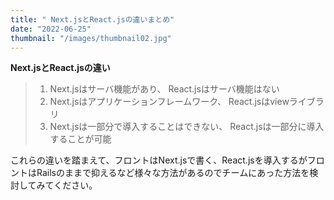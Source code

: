 ```yaml
---
title: " Next.jsとReact.jsの違いまとめ"
date: "2022-06-25"
thumbnail: "/images/thumbnail02.jpg"
---
```


**Next.jsとReact.jsの違い**

>1. Next.jsはサーバ機能があり、
React.jsはサーバ機能はない
>2. Next.jsはアプリケーションフレームワーク、
React.jsはviewライブラリ
>3. Next.jsは一部分で導入することはできない、
React.jsは一部分に導入することが可能

これらの違いを踏まえて、フロントはNext.jsで書く、React.jsを導入するがフロントはRailsのままで抑えるなど様々な方法があるのでチームにあった方法を検討してみてください。

